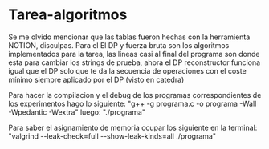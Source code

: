 # Tarea-algoritmos

Se me olvido mencionar que las tablas fueron hechas con la herramienta NOTION, disculpas.
Para el El DP y fuerza bruta son los algoritmos implementados para la tarea, las lineas casi al final del programa son donde esta para cambiar los strings de prueba, ahora el DP reconstructor funciona igual que el DP solo que te da la secuencia de operaciones con el coste mínimo siempre aplicado por el DP (visto en catedra)

Para hacer la compilacion y el debug de los programas correspondientes de los experimentos hago lo siguiente:
"g++ -g programa.c -o programa -Wall -Wpedantic -Wextra"
luego:
"./programa"

Para saber el asignamiento de memoria ocupar los siguiente en la terminal:
"valgrind --leak-check=full --show-leak-kinds=all ./programa"
